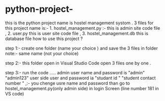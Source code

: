 # python-project-
this is the python project name is hostel management systom . 3 files for this project name is:- 1. hostel_management.py :- this is admin site code file , 2. user.py this is user site code file , 3. hostel_management.db this is database file 
how to use this project ?

step 1:-
      create one folder (name your choice )
      and save the 3 files  in folder note:- same name (not your choice)
      
step 2:-
     this folder open in Visual Studio Code 
     open 3 files one by one .
     
step 3:-
    run the code .....
admin user name and password is "admin"  "admin123" 
user side user and password ia "studant id "  "student contact number "
    ,:- you chenge usre name and password than go to hostel_management.py(only admin side) in login Screen (line number 181 in VS code)
